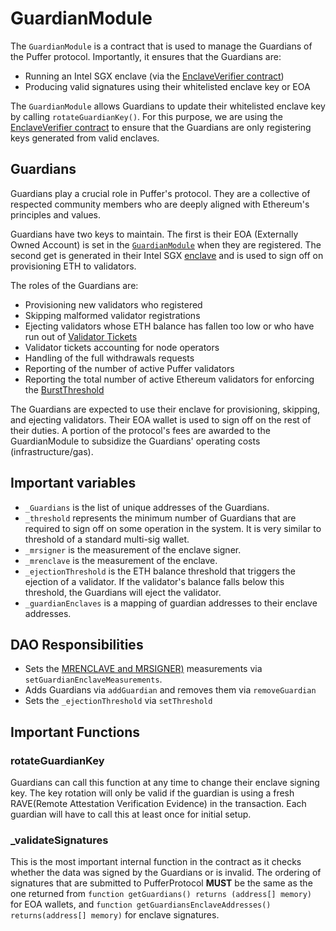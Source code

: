 # GuardianModule

The `GuardianModule` is a contract that is used to manage the Guardians of the Puffer protocol. Importantly, it ensures that the Guardians are:
- Running an Intel SGX enclave (via the [EnclaveVerifier contract](./EnclaveVerifier.md))
- Producing valid signatures using their whitelisted enclave key or EOA

The `GuardianModule` allows Guardians to update their whitelisted enclave key by calling `rotateGuardianKey()`. For this purpose, we are using the [EnclaveVerifier contract](./EnclaveVerifier.md) to ensure that the Guardians are only registering keys generated from valid enclaves.


## Guardians 

Guardians play a crucial role in Puffer's protocol. They are a collective of respected community members who are deeply aligned with Ethereum's principles and values.

Guardians have two keys to maintain. The first is their EOA (Externally Owned Account) is set in the [`GuardianModule`](../src/`GuardianModule`.sol) when they are registered. The second get is generated in their Intel SGX [enclave](https://en.wikipedia.org/wiki/Trusted_execution_environment) and is used to sign off on provisioning ETH to validators.


The roles of the Guardians are:
- Provisioning new validators who registered
- Skipping malformed validator registrations
- Ejecting validators whose ETH balance has fallen too low or who have run out of [Validator Tickets](ValidatorTicket.md)
- Validator tickets accounting for node operators
- Handling of the full withdrawals requests
- Reporting of the number of active Puffer validators
- Reporting the total number of active Ethereum validators for enforcing the [BurstThreshold](https://docs.puffer.fi/protocol/burst-threshold)

The Guardians are expected to use their enclave for provisioning, skipping, and ejecting validators. Their EOA wallet is used to sign off on the rest of their duties. A portion of the protocol's fees are awarded to the GuardianModule to subsidize the Guardians' operating costs (infrastructure/gas).


## Important variables
- `_Guardians` is the list of unique addresses of the Guardians.
- `_threshold` represents the minimum number of Guardians that are required to sign off on some operation in the system. It is very similar to threshold of a standard multi-sig wallet. 
- `_mrsigner` is the measurement of the enclave signer.
- `_mrenclave` is the measurement of the enclave.
- `_ejectionThreshold` is the ETH balance threshold that triggers the ejection of a validator. If the validator's balance falls below this threshold, the Guardians will eject the validator.
- `_guardianEnclaves` is a mapping of guardian addresses to their enclave addresses.

## DAO Responsibilities
- Sets the [MRENCLAVE and MRSIGNER)](https://www.intel.com/content/www/us/en/developer/articles/technical/introduction-to-intel-sgx-sealing.html) measurements via `setGuardianEnclaveMeasurements`. 
- Adds Guardians via `addGuardian` and removes them via `removeGuardian`
- Sets the `_ejectionThreshold` via `setThreshold`

## Important Functions

### rotateGuardianKey
Guardians can call this function at any time to change their enclave signing key. The key rotation will only be valid if the guardian is using a fresh RAVE(Remote Attestation Verification Evidence) in the transaction. Each guardian will have to call this at least once for initial setup.

### _validateSignatures
This is the most important internal function in the contract as it checks whether the data was signed by the Guardians or is invalid. The ordering of signatures that are submitted to PufferProtocol <strong>MUST</strong> be the same as the one returned from `function getGuardians() returns (address[] memory)` for EOA wallets, and `function getGuardiansEnclaveAddresses() returns(address[] memory)` for enclave signatures.